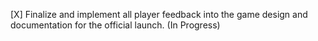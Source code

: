 [X] Finalize and implement all player feedback into the game design and documentation for the official launch. (In Progress)